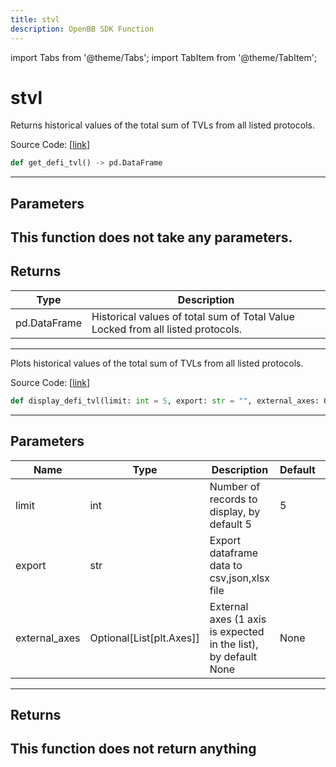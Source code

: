 ```yaml
---
title: stvl
description: OpenBB SDK Function
---
```


import Tabs from '@theme/Tabs';
import TabItem from '@theme/TabItem';

# stvl

<Tabs>
<TabItem value="model" label="Model" default>

Returns historical values of the total sum of TVLs from all listed protocols.

Source Code: [[link](https://github.com/OpenBB-finance/OpenBBTerminal/tree/main/openbb_terminal/cryptocurrency/defi/llama_model.py#L170)]
```python
def get_defi_tvl() -> pd.DataFrame
```
---
## Parameters
This function does not take any parameters.
---
## Returns
| Type | Description |
| ---- | ----------- |
| pd.DataFrame | Historical values of total sum of Total Value Locked from all listed protocols. |
---


</TabItem>
<TabItem value="view" label="View">

Plots historical values of the total sum of TVLs from all listed protocols.

Source Code: [[link](https://github.com/OpenBB-finance/OpenBBTerminal/tree/main/openbb_terminal/cryptocurrency/defi/llama_view.py#L188)]
```python
def display_defi_tvl(limit: int = 5, export: str = "", external_axes: Optional[List[matplotlib.axes._axes.Axes]] = None) -> None
```
---
## Parameters
| Name | Type | Description | Default | Optional |
| ---- | ---- | ----------- | ------- | -------- |
| limit | int | Number of records to display, by default 5 | 5 | True |
| export | str | Export dataframe data to csv,json,xlsx file |  | True |
| external_axes | Optional[List[plt.Axes]] | External axes (1 axis is expected in the list), by default None | None | True |

---
## Returns
This function does not return anything
---


</TabItem>
</Tabs>